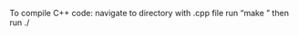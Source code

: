 To compile C++ code: navigate to directory with .cpp file
run “make <filename>”
then run ./<filename>